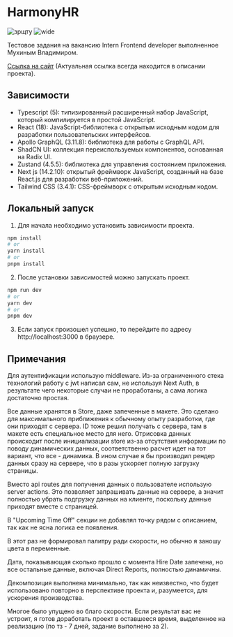 # HarmonyHR
![зрщту](https://github.com/user-attachments/assets/9fc7322e-85a3-475e-ad99-8ed8c3131206)
![wide](https://github.com/user-attachments/assets/1ae61a24-138e-47fc-b9f7-c39b2f80dd87)

Тестовое задания на вакансию Intern Frontend developer выполненное Мухиным Владимиром.

[Ссылка на сайт](https://harmony-hr.vercel.app/info/timeoff) (Актуальная ссылка всегда находится в описании проекта).

## Зависимости
- Typescript (5): типизированный расширенный набор JavaScript, который компилируется в простой JavaScript.
- React (18): JavaScript-библиотека с открытым исходным кодом для разработки пользовательских интерфейсов.
- Apollo GraphQL (3.11.8): библиотека для работы с GraphQL API.
- ShadCN UI: коллекция переиспользуемых компонентов, основанная на Radix UI.
- Zustand (4.5.5): библиотека для управления состоянием приложения.
- Next js (14.2.10): открытый фреймворк JavaScript, созданный на базе React.js для разработки веб-приложений.
- Tailwind CSS (3.4.1): CSS-фреймворк с открытым исходным кодом.

## Локальный запуск
1. Для начала необходимо установить зависимости проекта.
```bash
npm install
# or
yarn install
# or
pnpm install
```
2. После установки зависимостей можно запускать проект.
```bash
npm run dev
# or
yarn dev
# or
pnpm dev
```
3. Если запуск произошел успешно, то перейдите по адресу http://localhost:3000 в браузере.

## Примечания
Для аутентификации использую middleware. Из-за ограниченного стека технологий работу с jwt написал сам, не используя Next Auth, в результате чего некоторые случаи не проработаны, а сама логика достаточно простая. 

Все данные хранятся в Store, даже запеченные в макете. Это сделано для максимального приближения к обычному опыту разработки, где они приходят с сервера. ID тоже решил получать с сервера, там в макете есть специальное место для него. Отрисовка данных происходит после инициализации store из-за отсутствия информации по поводу динамических данных, соответственно расчет идет на тот вариант, что все - динамика. В ином случае я бы производил рендер данных сразу на сервере, что в разы ускоряет полную загрузку страницы.

Вместо api routes для получения данных о пользователе использую server actions. Это позволяет запрашивать данные на сервере, а значит полностью убрать подгрузку данных на клиенте, поскольку данные приходят вместе с страницей.

В "Upcoming Time Off" секции не добавлял точку рядом с описанием, так как не ясна логика ее появления. 

В этот раз не формировал палитру ради скорости, но обычно я заношу цвета в переменные.

Дата, показывающая сколько прошло с момента Hire Date запечена, но все остальные данные, включая Direct Reports, полностью динамичны. 

Декомпозиция выполнена минимально, так как неизвестно, что будет использовано повторно в перспективе проекта и, разумеется, для ускорения производства.

Многое было упущено во благо скорости. Если результат вас не устроит, я готов доработать проект в оставшееся время, выделенное на реализацию (по тз - 7 дней, задание выполнено за 2).
